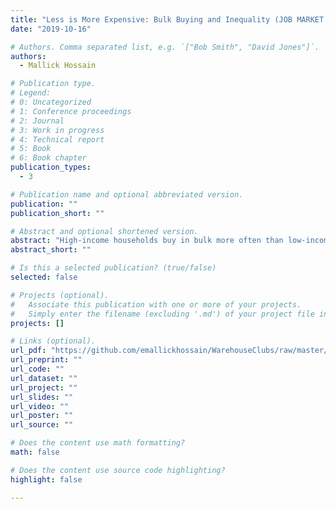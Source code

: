 ```yaml
---
title: "Less is More Expensive: Bulk Buying and Inequality (JOB MARKET PAPER)"
date: "2019-10-16"

# Authors. Comma separated list, e.g. `["Bob Smith", "David Jones"]`.
authors:
  - Mallick Hossain

# Publication type.
# Legend:
# 0: Uncategorized
# 1: Conference proceedings
# 2: Journal
# 3: Work in progress
# 4: Technical report
# 5: Book
# 6: Book chapter
publication_types:
  - 3

# Publication name and optional abbreviated version.
publication: ""
publication_short: ""

# Abstract and optional shortened version.
abstract: "High-income households buy in bulk more often than low-income households, especially for storable, non-food items. By buying in bulk at the same rate as high-income households, low-income households could lower their grocery expenditures by five percent. This paper examines the determinants of consumer heterogeneity in bulk buying behavior. I focus on three factors: cognitive costs, store access, and storage costs. Using data I collected on state-level price regulations, I find that mandated display of per-unit prices, which reduces cognitive costs, increases bulk buying for all households. Using data on warehouse club entry, I find that warehouse club entry increases bulk buying only for middle- and high-income households. I then use a discrete choice model of toilet paper purchases as a case study to quantify how the bulk buying gap changes when regulations, store assortments, and storage costs are changed. Counterfactual simulations find that reducing storage costs would shrink the gap by 40\%. A similar effect could be achieved by mandating the display of unit prices, which has only been adopted by 18\% of states. I estimate mandated per-unit pricing would reduce the bulk buying gap across household income levels by about 30\%."
abstract_short: ""

# Is this a selected publication? (true/false)
selected: false

# Projects (optional).
#   Associate this publication with one or more of your projects.
#   Simply enter the filename (excluding '.md') of your project file in `content/project/`.
projects: []

# Links (optional).
url_pdf: "https://github.com/emallickhossain/WarehouseClubs/raw/master/code/6_paper/BulkBuyingInequality.pdf"
url_preprint: ""
url_code: ""
url_dataset: ""
url_project: ""
url_slides: ""
url_video: ""
url_poster: ""
url_source: ""

# Does the content use math formatting?
math: false

# Does the content use source code highlighting?
highlight: false

---
```

